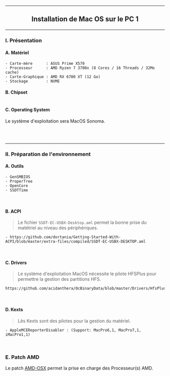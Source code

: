 -----------------------------------------------------------------------------------------------------------------------------
## <p align='center'> Installation de Mac OS sur le PC 1 </p>

-----------------------------------------------------------------------------------------------------------------------------
### I. Présentation
#### A. Matériel
```
- Carte-mère      : ASUS Prime X570
- Processeur      : AMD Ryzen 7 3700x (8 Cores / 16 Threads / 32Mo cache)
- Carte-Graphique : AMD RX 6700 XT (12 Go)
- Stockage        : NVME
```
#### B. Chipset
```
```

#### C. Operating System
Le système d'exploitation sera MacOS Sonoma.

<br />
<br />

-----------------------------------------------------------------------------------------------------------------------------
### II. Préparation de l'environnement
#### A. Outils
```
- GenSMBIOS 
- ProperTree
- OpenCore
- SSDTTime
```

<br />

#### B. ACPI
>Le fichier `SSDT-EC-USBX-Desktop.aml` permet la bonne prise du matétriel au niveau des périphériques. 
```
- https://github.com/dortania/Getting-Started-With-ACPI/blob/master/extra-files/compiled/SSDT-EC-USBX-DESKTOP.aml
```

<br />

#### C. Drivers
>Le système d'exploitation MacOS nécessite le pilote HFSPlus pour permettre la gestion des partitions HFS.
```
https://github.com/acidanthera/OcBinaryData/blob/master/Drivers/HfsPlus.efi
```

<br />

#### D. Kexts
> Lës Kexts sont des pilotes pour la gestion du matériel.
```
- AppleMCEReporterDisabler : (Support: MacPro6,1, MacPro7,1, iMacPro1,1)
```

<br />

### E. Patch AMD
Le patch [AMD-OSX](https://github.com/AMD-OSX/AMD_Vanilla) permet la prise en charge des Processeur(s) AMD.

<br />
